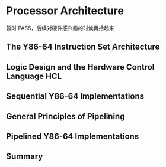 # Processor Architecture

暂时 PASS，后续对硬件感兴趣的时候再拾起来

## The Y86-64 Instruction Set Architecture

## Logic Design and the Hardware Control Language HCL

## Sequential Y86-64 Implementations

## General Principles of Pipelining

## Pipelined Y86-64 Implementations

## Summary
